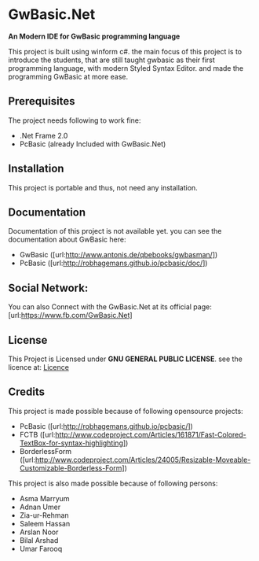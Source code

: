 # GwBasic.Net

**An Modern IDE for GwBasic programming language**

This project is built using winform c#. the main focus of this project is to introduce the students, that are still taught gwbasic as their first programming language, with modern Styled Syntax Editor. and made the programming GwBasic at more ease.

## Prerequisites

The project needs following to work fine:
* .Net Frame 2.0
* PcBasic (already Included with GwBasic.Net)

## Installation

This project is portable and thus, not need any installation.

## Documentation

Documentation of this project is not available yet.
you can see the documentation about GwBasic here:
* GwBasic ([url:http://www.antonis.de/qbebooks/gwbasman/])
* PcBasic ([url:http://robhagemans.github.io/pcbasic/doc/])

## Social Network:

You can also Connect with the GwBasic.Net at its official page:
[url:https://www.fb.com/GwBasic.Net]

## License

This Project is Licensed under **GNU GENERAL PUBLIC LICENSE**. see the licence at:
[Licence](../blob/master/LICENSE)

## Credits

This project is made possible because of following opensource projects:

* PcBasic ([url:http://robhagemans.github.io/pcbasic/])
* FCTB ([url:http://www.codeproject.com/Articles/161871/Fast-Colored-TextBox-for-syntax-highlighting])
* BorderlessForm ([url:http://www.codeproject.com/Articles/24005/Resizable-Moveable-Customizable-Borderless-Form])

This project is also made possible because of following persons:
* Asma Marryum
* Adnan Umer
* Zia-ur-Rehman
* Saleem Hassan
* Arslan Noor
* Bilal Arshad
* Umar Farooq
